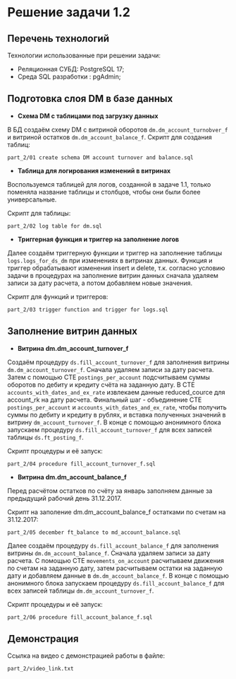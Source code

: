 # Решение задачи 1.2

## Перечень технологий
Технологии использованные при решении задачи:
- Реляционная СУБД: PostgreSQL 17;
- Среда SQL разработки : pgAdmin;

## Подготовка  слоя DM в базе данных

- **Схема DM с таблицами под загрузку данных**

В БД создаём схему DM с витриной оборотов `dm.dm_account_turnobver_f` и витриной остатков `dm.dm_account_balance_f`.
Скрипт для создания таблиц:

`part_2/01 create schema DM account turnover and balance.sql`


- **Таблица для логирования изменений в витринах**

Воспользуемся таблицей для логов, созданной в задаче 1.1, только поменяла название таблицы и столбцов, чтобы они были более универсальные.

Скрипт для таблицы:

`part_2/02 log table for dm.sql`


- **Триггерная функция и триггер на заполнение логов**

Далее создаём триггерную функции и триггер на заполнение таблицы `logs.logs_for_ds_dm` при изменениях в витринах данных. 
Функция и триггер обрабатывают изменения insert и delete, т.к. согласно условию задачи в процедурах на заполнение витрин данных сначала удаляем записи за дату расчета, а потом добавляем новые значения.

Скрипт для функций и триггеров:

`part_2/03 trigger function and trigger for logs.sql`

## Заполнение витрин данных

- **Витрина dm.dm_account_turnover_f**

Создаём процедуру `ds.fill_account_turnover_f` для заполнения витрины `dm.dm_account_turnover_f`. Сначала удаляем записи за дату расчета. Затем с помощью СТЕ `postings_per_account` подсчитываем суммы оборотов по дебиту и кредиту счёта на заданную дату.
В СТЕ `accounts_with_dates_and_ex_rate` извлекаем данные reduced_cource для account_rk на дату расчета. Финальный шаг - объединение СТЕ `postings_per_account` и `accounts_with_dates_and_ex_rate`, чтобы получить суммы по дебиту и кредиту в рублях, 
и вставка полученных значений в витрину `dm_account_turnover_f`. В конце с помощью анонимного блока запускаем процедуру `ds.fill_account_turnover_f` для всех записей таблицы `ds.ft_posting_f`. 

Скрипт процедуры и её запуск:

`part_2/04 procedure fill_account_turnover_f.sql`

- **Витрина dm.dm_account_balance_f**

Перед расчётом остатков по счёту за январь заполняем данные за предыдущий рабочий день 31.12.2017. 

Скрипт на заполение  dm.dm_account_balance_f остатками по счетам на 31.12.2017:

`part_2/05 december ft_balance to md_account_balance.sql`

Далее создаём процедуру `ds.fill_account_balance_f` для заполнения витрины `dm.dm_account_balance_f`. Сначала удаляем записи за дату расчета. С помощью СТЕ `movements_on_account` расчитываем движения по счетам на заданную дату, затем расчитываем остатки
на заданную дату и добавляем данные в `dm.dm_account_balance_f`.  В конце с помощью анонимного блока запускаем процедуру `ds.fill_account_balance_f` для всех записей таблицы `dm.dm_account_turnover_f`.

Скрипт процедуры и её запуск:

`part_2/06 procedure fill_account_balance_f.sql`

## Демонстрация

Ссылка на видео с демонстрацией работы в файле:

`part_2/video_link.txt`



